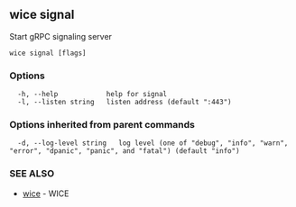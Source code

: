 ## wice signal

Start gRPC signaling server

```
wice signal [flags]
```

### Options

```
  -h, --help            help for signal
  -l, --listen string   listen address (default ":443")
```

### Options inherited from parent commands

```
  -d, --log-level string   log level (one of "debug", "info", "warn", "error", "dpanic", "panic", and "fatal") (default "info")
```

### SEE ALSO

* [wice](wice.md)	 - WICE

